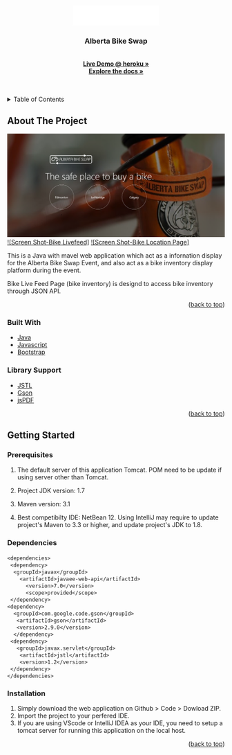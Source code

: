 <div id="top"></div>



<!-- PROJECT SHIELDS -->
<!--
*** I'm using markdown "reference style" links for readability.
*** Reference links are enclosed in brackets [ ] instead of parentheses ( ).
*** See the bottom of this document for the declaration of the reference variables
*** for contributors-url, forks-url, etc. This is an optional, concise syntax you may use.
*** https://www.markdownguide.org/basic-syntax/#reference-style-links
-->


<!-- PROJECT LOGO -->
<br />
<div align="center">
  <a href="https://github.com/aplokwn/ABS2022_June">
    <img src="https://raw.githubusercontent.com/aplokwn/ABS2022_June/d4c67361f55bb45681a1b21b1a7a7484ad84be26/readmeImage/logo-01.svg" alt="Logo" width="200" height=auto>
  </a>

<h3 align="center">Alberta Bike Swap</h3>

  <p align="center">
    <br />
    <a href="https://sampleabs.herokuapp.com"><strong>Live Demo @ heroku »</strong></a><br/>
    <a href="https://github.com/aplokwn/ABS2022_June"><strong>Explore the docs »</strong></a>
    <br />
    <br />
    <br />
  </p>
</div>



<!-- TABLE OF CONTENTS -->
<details>
  <summary>Table of Contents</summary>
  <ol>
    <li>
      <a href="#about-the-project">About The Project</a>
      <ul>
        <li><a href="#built-with">Built With</a></li>
        <li><a href="#built-with">Support Library</a></li>
      </ul>
    </li>
    <li>
      <a href="#getting-started">Getting Started</a>
      <ul>
        <li><a href="#prerequisites">Prerequisites</a></li>
        <li><a href="#Dependencies">Dependencies</a></li>
        <li><a href="#installation">Installation</a></li>
      </ul>
    </li>
    </ol>
</details>



<!-- ABOUT THE PROJECT -->
## About The Project


 ![Screen Shot-Landing Page](https://raw.githubusercontent.com/aplokwn/ABS2022_June/master/readmeImage/ABS_pic.png)
 [![Screen Shot-Bike Livefeed]](https://raw.githubusercontent.com/aplokwn/ABS2022_June/master/readmeImage/ABS_pic02.png)
 [![Screen Shot-Bike Location Page]](https://raw.githubusercontent.com/aplokwn/ABS2022_June/master/readmeImage/ABS_pic03.png)


This is a Java with mavel web application which act as a infornation display for the Alberta Bike Swap Event, and also act as a bike inventory display platform during the event. 

Bike Live Feed Page (bike inventory) is designd to access bike inventory through JSON API. 

<p align="right">(<a href="#top">back to top</a>)</p>



### Built With

* [Java](https://www.java.com/en/)
* [Javascript](https://www.javascript.com/)
* [Bootstrap](https://getbootstrap.com)
  

### Library Support
* [JSTL](https://docs.oracle.com/javaee/5/jstl/1.1/docs/tlddocs/overview-summary.html)
* [Gson](https://github.com/google/gson/blob/master/UserGuide.md)
* [jsPDF](https://github.com/parallax/jsPDF)



<p align="right">(<a href="#top">back to top</a>)</p>



<!-- GETTING STARTED -->
## Getting Started

### Prerequisites

1. The default server of this application Tomcat. POM need to be update if using server other than Tomcat.

2. Project JDK version: 1.7

3. Maven version: 3.1
   
4. Best competibilty IDE: NetBean 12. Using IntelliJ may require to update project's Maven to 3.3 or higher, and update project's JDK to 1.8.



### Dependencies
```Maven POM
<dependencies>
 <dependency>
  <groupId>javax</groupId>
    <artifactId>javaee-web-api</artifactId>
      <version>7.0</version>
      <scope>provided</scope>
 </dependency>
<dependency>
  <groupId>com.google.code.gson</groupId>
   <artifactId>gson</artifactId>
   <version>2.9.0</version>
  </dependency>
 <dependency>
   <groupId>javax.servlet</groupId>
    <artifactId>jstl</artifactId>
    <version>1.2</version>
 </dependency>
</dependencies>

```



### Installation

1. Simply download the web application on Github > Code > Dowload ZIP.
2. Import the project to your perfered IDE.
3. If you are using VScode or IntelliJ IDEA as your IDE, you need to setup a tomcat server for running this application on the local host.



<p align="right">(<a href="#top">back to top</a>)</p>












